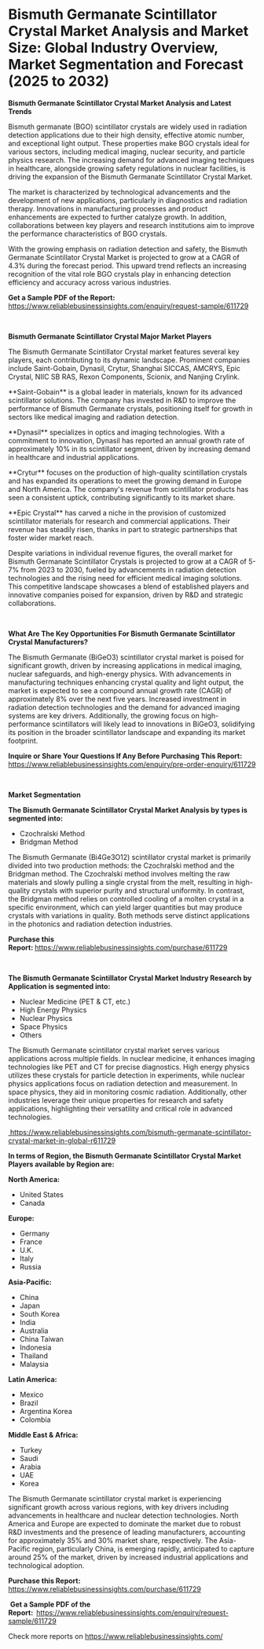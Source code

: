 <p><h1>Bismuth Germanate Scintillator Crystal Market Analysis and Market Size: Global Industry Overview, Market Segmentation and Forecast (2025 to 2032)</h1></p><p><strong>Bismuth Germanate Scintillator Crystal Market Analysis and Latest Trends</strong></p>
<p><p>Bismuth germanate (BGO) scintillator crystals are widely used in radiation detection applications due to their high density, effective atomic number, and exceptional light output. These properties make BGO crystals ideal for various sectors, including medical imaging, nuclear security, and particle physics research. The increasing demand for advanced imaging techniques in healthcare, alongside growing safety regulations in nuclear facilities, is driving the expansion of the Bismuth Germanate Scintillator Crystal Market.</p><p>The market is characterized by technological advancements and the development of new applications, particularly in diagnostics and radiation therapy. Innovations in manufacturing processes and product enhancements are expected to further catalyze growth. In addition, collaborations between key players and research institutions aim to improve the performance characteristics of BGO crystals.</p><p>With the growing emphasis on radiation detection and safety, the Bismuth Germanate Scintillator Crystal Market is projected to grow at a CAGR of 4.3% during the forecast period. This upward trend reflects an increasing recognition of the vital role BGO crystals play in enhancing detection efficiency and accuracy across various industries.</p></p>
<p><strong>Get a Sample PDF of the Report:&nbsp;</strong> <a href="https://www.reliablebusinessinsights.com/enquiry/request-sample/611729?utm_campaign=2769&utm_medium=2&utm_source=Github&utm_content=ia&utm_term=28022025&utm_id=bismuth-germanate-scintillator-crystal">https://www.reliablebusinessinsights.com/enquiry/request-sample/611729</a></p>
<p>&nbsp;</p>
<p><strong>Bismuth Germanate Scintillator Crystal Major Market Players</strong></p>
<p><p>The Bismuth Germanate Scintillator Crystal market features several key players, each contributing to its dynamic landscape. Prominent companies include Saint-Gobain, Dynasil, Crytur, Shanghai SICCAS, AMCRYS, Epic Crystal, NIIC SB RAS, Rexon Components, Scionix, and Nanjing Crylink.</p><p>**Saint-Gobain** is a global leader in materials, known for its advanced scintillator solutions. The company has invested in R&D to improve the performance of Bismuth Germanate crystals, positioning itself for growth in sectors like medical imaging and radiation detection.</p><p>**Dynasil** specializes in optics and imaging technologies. With a commitment to innovation, Dynasil has reported an annual growth rate of approximately 10% in its scintillator segment, driven by increasing demand in healthcare and industrial applications.</p><p>**Crytur** focuses on the production of high-quality scintillation crystals and has expanded its operations to meet the growing demand in Europe and North America. The company's revenue from scintillator products has seen a consistent uptick, contributing significantly to its market share.</p><p>**Epic Crystal** has carved a niche in the provision of customized scintillator materials for research and commercial applications. Their revenue has steadily risen, thanks in part to strategic partnerships that foster wider market reach.</p><p>Despite variations in individual revenue figures, the overall market for Bismuth Germanate Scintillator Crystals is projected to grow at a CAGR of 5-7% from 2023 to 2030, fueled by advancements in radiation detection technologies and the rising need for efficient medical imaging solutions. This competitive landscape showcases a blend of established players and innovative companies poised for expansion, driven by R&D and strategic collaborations.</p></p>
<p>&nbsp;</p>
<p><strong>What Are The Key Opportunities For Bismuth Germanate Scintillator Crystal Manufacturers?</strong></p>
<p><p>The Bismuth Germanate (BiGeO3) scintillator crystal market is poised for significant growth, driven by increasing applications in medical imaging, nuclear safeguards, and high-energy physics. With advancements in manufacturing techniques enhancing crystal quality and light output, the market is expected to see a compound annual growth rate (CAGR) of approximately 8% over the next five years. Increased investment in radiation detection technologies and the demand for advanced imaging systems are key drivers. Additionally, the growing focus on high-performance scintillators will likely lead to innovations in BiGeO3, solidifying its position in the broader scintillator landscape and expanding its market footprint.</p></p>
<p><strong>Inquire or Share Your Questions If Any Before Purchasing This Report:</strong> <a href="https://www.reliablebusinessinsights.com/enquiry/pre-order-enquiry/611729?utm_campaign=2769&utm_medium=2&utm_source=Github&utm_content=ia&utm_term=28022025&utm_id=bismuth-germanate-scintillator-crystal">https://www.reliablebusinessinsights.com/enquiry/pre-order-enquiry/611729</a></p>
<p>&nbsp;</p>
<p><strong>Market Segmentation</strong></p>
<p><strong>The Bismuth Germanate Scintillator Crystal Market Analysis by types is segmented into:</strong></p>
<p><ul><li>Czochralski Method</li><li>Bridgman Method</li></ul></p>
<p><p>The Bismuth Germanate (Bi4Ge3O12) scintillator crystal market is primarily divided into two production methods: the Czochralski method and the Bridgman method. The Czochralski method involves melting the raw materials and slowly pulling a single crystal from the melt, resulting in high-quality crystals with superior purity and structural uniformity. In contrast, the Bridgman method relies on controlled cooling of a molten crystal in a specific environment, which can yield larger quantities but may produce crystals with variations in quality. Both methods serve distinct applications in the photonics and radiation detection industries.</p></p>
<p><strong>Purchase this Report:&nbsp;</strong><a href="https://www.reliablebusinessinsights.com/purchase/611729?utm_campaign=2769&utm_medium=2&utm_source=Github&utm_content=ia&utm_term=28022025&utm_id=bismuth-germanate-scintillator-crystal">https://www.reliablebusinessinsights.com/purchase/611729</a></p>
<p>&nbsp;</p>
<p><strong>The Bismuth Germanate Scintillator Crystal Market Industry Research by Application is segmented into:</strong></p>
<p><ul><li>Nuclear Medicine (PET & CT, etc.)</li><li>High Energy Physics</li><li>Nuclear Physics</li><li>Space Physics</li><li>Others</li></ul></p>
<p><p>The Bismuth Germanate scintillator crystal market serves various applications across multiple fields. In nuclear medicine, it enhances imaging technologies like PET and CT for precise diagnostics. High energy physics utilizes these crystals for particle detection in experiments, while nuclear physics applications focus on radiation detection and measurement. In space physics, they aid in monitoring cosmic radiation. Additionally, other industries leverage their unique properties for research and safety applications, highlighting their versatility and critical role in advanced technologies.</p></p>
<p><a href="https://www.reliablebusinessinsights.com/bismuth-germanate-scintillator-crystal-market-in-global-r611729?utm_campaign=2769&utm_medium=2&utm_source=Github&utm_content=ia&utm_term=28022025&utm_id=bismuth-germanate-scintillator-crystal">&nbsp;https://www.reliablebusinessinsights.com/bismuth-germanate-scintillator-crystal-market-in-global-r611729</a></p>
<p><strong>In terms of Region, the Bismuth Germanate Scintillator Crystal Market Players available by Region are:</strong></p>
<p>
    <p> <strong> North America: </strong>
        <ul>
            <li>United States</li>
            <li>Canada</li>
        </ul>
        </p> 
    <p> <strong> Europe: </strong>
        <ul>
            <li>Germany</li>
            <li>France</li>
            <li>U.K.</li>
            <li>Italy</li>
            <li>Russia</li>
        </ul>
        </p> 
    <p> <strong> Asia-Pacific: </strong>
        <ul>
            <li>China</li>
            <li>Japan</li>
            <li>South Korea</li>
            <li>India</li>
            <li>Australia</li>
            <li>China Taiwan</li>
            <li>Indonesia</li>
            <li>Thailand</li>
            <li>Malaysia</li>
        </ul>
        </p> 
    <p> <strong> Latin America: </strong>
        <ul>
            <li>Mexico</li>
            <li>Brazil</li>
            <li>Argentina Korea</li>
            <li>Colombia</li>
        </ul>
        </p> 
    <p> <strong> Middle East & Africa: </strong>
        <ul>
            <li>Turkey</li>
            <li>Saudi</li>
            <li>Arabia</li>
            <li>UAE</li>
            <li>Korea</li>
        </ul>
    </p>
    </p>
<p><p>The Bismuth Germanate scintillator crystal market is experiencing significant growth across various regions, with key drivers including advancements in healthcare and nuclear detection technologies. North America and Europe are expected to dominate the market due to robust R&D investments and the presence of leading manufacturers, accounting for approximately 35% and 30% market share, respectively. The Asia-Pacific region, particularly China, is emerging rapidly, anticipated to capture around 25% of the market, driven by increased industrial applications and technological adoption.</p></p>
<p><strong>Purchase this Report: </strong><a href="https://www.reliablebusinessinsights.com/purchase/611729?utm_campaign=2769&utm_medium=2&utm_source=Github&utm_content=ia&utm_term=28022025&utm_id=bismuth-germanate-scintillator-crystal">https://www.reliablebusinessinsights.com/purchase/611729</a></p>
<p>&nbsp;<strong>Get a Sample PDF of the Report:&nbsp;&nbsp;</strong><a href="https://www.reliablebusinessinsights.com/enquiry/request-sample/611729?utm_campaign=2769&utm_medium=2&utm_source=Github&utm_content=ia&utm_term=28022025&utm_id=bismuth-germanate-scintillator-crystal">https://www.reliablebusinessinsights.com/enquiry/request-sample/611729</a></p>
<p><strong></strong></p>
<p>Check more reports on <a href="https://www.reliablebusinessinsights.com/?utm_campaign=2769&utm_medium=2&utm_source=Github&utm_content=ia&utm_term=28022025&utm_id=bismuth-germanate-scintillator-crystal">https://www.reliablebusinessinsights.com/</a></p>